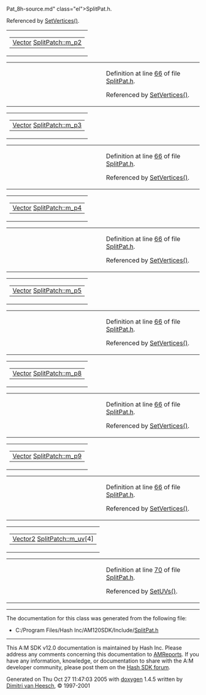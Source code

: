 Pat_8h-source.md" class="el">SplitPat.h</a>.</p>
<p>Referenced by <a href="SplitPat_8h-source.md#l00098" class="el">SetVertices()</a>.</p></td>
</tr>
</tbody>
</table>

<span id="804b192c476ef56a36192879fd9396bb" class="anchor"></span>

<table class="mdTable" data-cellpadding="2" data-cellspacing="0">
<colgroup>
<col style="width: 100%" />
</colgroup>
<tbody>
<tr>
<td class="mdRow"><table data-cellpadding="0" data-cellspacing="0" data-border="0">
<tbody>
<tr>
<td class="md" data-nowrap="" data-valign="top"><a href="classVector.md" class="el">Vector</a> <a href="classSplitPatch.md#804b192c476ef56a36192879fd9396bb" class="el">SplitPatch::m_p2</a></td>
</tr>
</tbody>
</table></td>
</tr>
</tbody>
</table>

<table data-cellspacing="5" data-cellpadding="0" data-border="0">
<colgroup>
<col style="width: 50%" />
<col style="width: 50%" />
</colgroup>
<tbody>
<tr>
<td> </td>
<td><p>Definition at line <a href="SplitPat_8h-source.md#l00066" class="el">66</a> of file <a href="SplitPat_8h-source.md" class="el">SplitPat.h</a>.</p>
<p>Referenced by <a href="SplitPat_8h-source.md#l00098" class="el">SetVertices()</a>.</p></td>
</tr>
</tbody>
</table>

<span id="2a0674f871a988ec2391ba1fb528ea83" class="anchor"></span>

<table class="mdTable" data-cellpadding="2" data-cellspacing="0">
<colgroup>
<col style="width: 100%" />
</colgroup>
<tbody>
<tr>
<td class="mdRow"><table data-cellpadding="0" data-cellspacing="0" data-border="0">
<tbody>
<tr>
<td class="md" data-nowrap="" data-valign="top"><a href="classVector.md" class="el">Vector</a> <a href="classSplitPatch.md#2a0674f871a988ec2391ba1fb528ea83" class="el">SplitPatch::m_p3</a></td>
</tr>
</tbody>
</table></td>
</tr>
</tbody>
</table>

<table data-cellspacing="5" data-cellpadding="0" data-border="0">
<colgroup>
<col style="width: 50%" />
<col style="width: 50%" />
</colgroup>
<tbody>
<tr>
<td> </td>
<td><p>Definition at line <a href="SplitPat_8h-source.md#l00066" class="el">66</a> of file <a href="SplitPat_8h-source.md" class="el">SplitPat.h</a>.</p>
<p>Referenced by <a href="SplitPat_8h-source.md#l00098" class="el">SetVertices()</a>.</p></td>
</tr>
</tbody>
</table>

<span id="deb2f1cfed26de267ff399c26f15770f" class="anchor"></span>

<table class="mdTable" data-cellpadding="2" data-cellspacing="0">
<colgroup>
<col style="width: 100%" />
</colgroup>
<tbody>
<tr>
<td class="mdRow"><table data-cellpadding="0" data-cellspacing="0" data-border="0">
<tbody>
<tr>
<td class="md" data-nowrap="" data-valign="top"><a href="classVector.md" class="el">Vector</a> <a href="classSplitPatch.md#deb2f1cfed26de267ff399c26f15770f" class="el">SplitPatch::m_p4</a></td>
</tr>
</tbody>
</table></td>
</tr>
</tbody>
</table>

<table data-cellspacing="5" data-cellpadding="0" data-border="0">
<colgroup>
<col style="width: 50%" />
<col style="width: 50%" />
</colgroup>
<tbody>
<tr>
<td> </td>
<td><p>Definition at line <a href="SplitPat_8h-source.md#l00066" class="el">66</a> of file <a href="SplitPat_8h-source.md" class="el">SplitPat.h</a>.</p>
<p>Referenced by <a href="SplitPat_8h-source.md#l00098" class="el">SetVertices()</a>.</p></td>
</tr>
</tbody>
</table>

<span id="4eac406466b81f84013b68630cbef7d0" class="anchor"></span>

<table class="mdTable" data-cellpadding="2" data-cellspacing="0">
<colgroup>
<col style="width: 100%" />
</colgroup>
<tbody>
<tr>
<td class="mdRow"><table data-cellpadding="0" data-cellspacing="0" data-border="0">
<tbody>
<tr>
<td class="md" data-nowrap="" data-valign="top"><a href="classVector.md" class="el">Vector</a> <a href="classSplitPatch.md#4eac406466b81f84013b68630cbef7d0" class="el">SplitPatch::m_p5</a></td>
</tr>
</tbody>
</table></td>
</tr>
</tbody>
</table>

<table data-cellspacing="5" data-cellpadding="0" data-border="0">
<colgroup>
<col style="width: 50%" />
<col style="width: 50%" />
</colgroup>
<tbody>
<tr>
<td> </td>
<td><p>Definition at line <a href="SplitPat_8h-source.md#l00066" class="el">66</a> of file <a href="SplitPat_8h-source.md" class="el">SplitPat.h</a>.</p>
<p>Referenced by <a href="SplitPat_8h-source.md#l00098" class="el">SetVertices()</a>.</p></td>
</tr>
</tbody>
</table>

<span id="60d984672ea40b4ce6b20e621df1bd6a" class="anchor"></span>

<table class="mdTable" data-cellpadding="2" data-cellspacing="0">
<colgroup>
<col style="width: 100%" />
</colgroup>
<tbody>
<tr>
<td class="mdRow"><table data-cellpadding="0" data-cellspacing="0" data-border="0">
<tbody>
<tr>
<td class="md" data-nowrap="" data-valign="top"><a href="classVector.md" class="el">Vector</a> <a href="classSplitPatch.md#60d984672ea40b4ce6b20e621df1bd6a" class="el">SplitPatch::m_p8</a></td>
</tr>
</tbody>
</table></td>
</tr>
</tbody>
</table>

<table data-cellspacing="5" data-cellpadding="0" data-border="0">
<colgroup>
<col style="width: 50%" />
<col style="width: 50%" />
</colgroup>
<tbody>
<tr>
<td> </td>
<td><p>Definition at line <a href="SplitPat_8h-source.md#l00066" class="el">66</a> of file <a href="SplitPat_8h-source.md" class="el">SplitPat.h</a>.</p>
<p>Referenced by <a href="SplitPat_8h-source.md#l00098" class="el">SetVertices()</a>.</p></td>
</tr>
</tbody>
</table>

<span id="74438aa7095bcba0ae915dfa935f0834" class="anchor"></span>

<table class="mdTable" data-cellpadding="2" data-cellspacing="0">
<colgroup>
<col style="width: 100%" />
</colgroup>
<tbody>
<tr>
<td class="mdRow"><table data-cellpadding="0" data-cellspacing="0" data-border="0">
<tbody>
<tr>
<td class="md" data-nowrap="" data-valign="top"><a href="classVector.md" class="el">Vector</a> <a href="classSplitPatch.md#74438aa7095bcba0ae915dfa935f0834" class="el">SplitPatch::m_p9</a></td>
</tr>
</tbody>
</table></td>
</tr>
</tbody>
</table>

<table data-cellspacing="5" data-cellpadding="0" data-border="0">
<colgroup>
<col style="width: 50%" />
<col style="width: 50%" />
</colgroup>
<tbody>
<tr>
<td> </td>
<td><p>Definition at line <a href="SplitPat_8h-source.md#l00066" class="el">66</a> of file <a href="SplitPat_8h-source.md" class="el">SplitPat.h</a>.</p>
<p>Referenced by <a href="SplitPat_8h-source.md#l00098" class="el">SetVertices()</a>.</p></td>
</tr>
</tbody>
</table>

<span id="9bce89748d9dcd1d3878f6f32af47be3" class="anchor"></span>

<table class="mdTable" data-cellpadding="2" data-cellspacing="0">
<colgroup>
<col style="width: 100%" />
</colgroup>
<tbody>
<tr>
<td class="mdRow"><table data-cellpadding="0" data-cellspacing="0" data-border="0">
<tbody>
<tr>
<td class="md" data-nowrap="" data-valign="top"><a href="classVector2.md" class="el">Vector2</a> <a href="classSplitPatch.md#9bce89748d9dcd1d3878f6f32af47be3" class="el">SplitPatch::m_uv</a>[4]</td>
</tr>
</tbody>
</table></td>
</tr>
</tbody>
</table>

<table data-cellspacing="5" data-cellpadding="0" data-border="0">
<colgroup>
<col style="width: 50%" />
<col style="width: 50%" />
</colgroup>
<tbody>
<tr>
<td> </td>
<td><p>Definition at line <a href="SplitPat_8h-source.md#l00070" class="el">70</a> of file <a href="SplitPat_8h-source.md" class="el">SplitPat.h</a>.</p>
<p>Referenced by <a href="SplitPat_8h-source.md#l00123" class="el">SetUVs()</a>.</p></td>
</tr>
</tbody>
</table>

------------------------------------------------------------------------

The documentation for this class was generated from the following file:

- C:/Program Files/Hash Inc/AM120SDK/Include/<a href="SplitPat_8h-source.md" class="el">SplitPat.h</a>

------------------------------------------------------------------------

<span class="small">This A:M SDK v12.0 documentation is maintained by Hash Inc. Please address any comments concerning this documentation to [AMReports](http://www.hash.com/reports). If you have any information, knowledge, or documentation to share with the A:M developer community, please post them on the [Hash SDK forum](http://www.hash.com/forums/index.php?showforum=11).</span>

Generated on Thu Oct 27 11:47:03 2005 with [<span class="image placeholder" original-image-src="doxygen.png" original-image-title="" height="45" width="100" align="middle" border="0">doxygen</span>](http://www.doxygen.org/index.html) 1.4.5 written by [Dimitri van Heesch](mailto:dimitri@stack.nl), © 1997-2001
